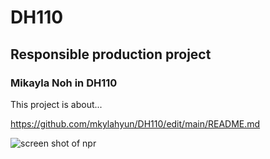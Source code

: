 # DH110

## Responsible production project
### Mikayla Noh in DH110

This project is about...

https://github.com/mkylahyun/DH110/edit/main/README.md

![screen shot of npr](npr.png)
